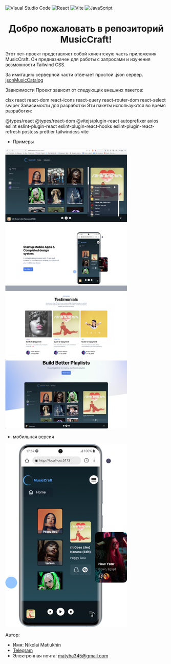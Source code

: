  ![Visual Studio Code](https://img.shields.io/badge/Visual%20Studio%20Code-0078d7.svg?style=for-the-badge&logo=visual-studio-code&logoColor=white) ![React](https://img.shields.io/badge/react-%2320232a.svg?style=for-the-badge&logo=react&logoColor=%2361DAFB) ![Vite](https://img.shields.io/badge/vite-%23646CFF.svg?style=for-the-badge&logo=vite&logoColor=white) ![JavaScript](https://img.shields.io/badge/javascript-%23323330.svg?style=for-the-badge&logo=javascript&logoColor=%23F7DF1E)

<h1 align="center" > Добро пожаловать в репозиторий MusicCraft! </h1>

Этот пет-проект представляет собой клиентскую часть приложения MusicCraft. Он предназначен для работы с запросами и изучения возможности Tailwind CSS.

За имитацию серверной части отвечает простой .json сервер. <a href='https://github.com/matyha345/jsonMusicCatalog'>jsonMusicCatalog </a>

Зависимости
Проект зависит от следующих внешних пакетов:

clsx
react
react-dom
react-icons
react-query
react-router-dom
react-select
swiper
Зависимости для разработки
Эти пакеты используются во время разработки:

@types/react
@types/react-dom
@vitejs/plugin-react
autoprefixer
axios
eslint
eslint-plugin-react
eslint-plugin-react-hooks
eslint-plugin-react-refresh
postcss
prettier
tailwindcss
vite

* Примеры 

<div  display= "flex"
  align-items="center" >
 <img src="./public/images/readme/app.png" alt="Alt img" width="380" height="auto">
 <img src="./public/images/readme/one.png" alt="Alt img" width="380" height="auto">
 <img src="./public/images/readme/two.png" alt="Alt img" width="380" height="auto">
 <img src="./public/images/readme/Three.png" alt="Alt img" width="380" height="auto">
</div>

* мобильная версия
 <img src="./public/images/readme/bg-mobile-app.svg" alt="Alt img" width="380" height="auto">

Автор:
* Имя: Nikolai Matiukhin
* <a href="https://telegram.im/@Muchakhos">Telegram</a>
* Электронная почта: matyha345@gmail.com